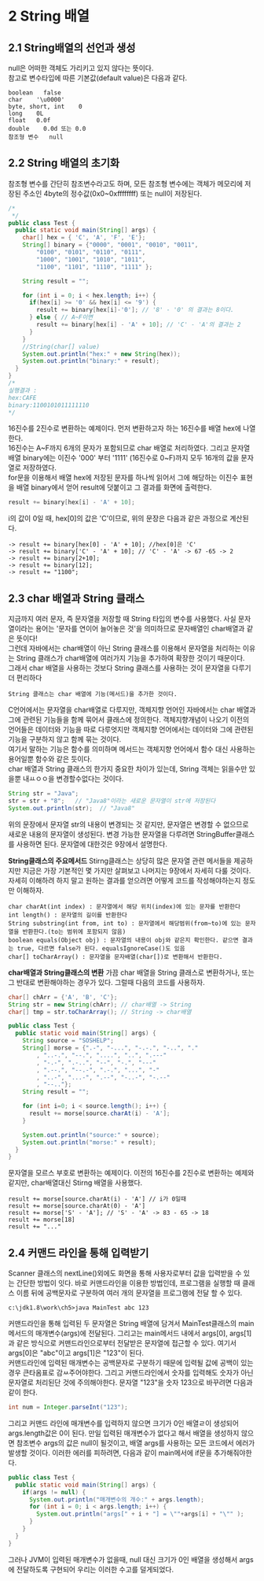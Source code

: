 # 2 String 배열
## 2.1 String배열의 선언과 생성
null은 어떠한 객체도 가리키고 있지 않다는 뜻이다.  
참고로 변수타입에 따른 기본값(default value)은 다음과 같다.  
```
boolean   false
char    '\u0000'
byte, short, int    0
long    0L
float   0.0f
double    0.0d 또는 0.0
참조형 변수   null
```

## 2.2 String 배열의 초기화
참조형 변수를 간단히 참조변수라고도 하며, 모든 참조형 변수에는 객체가 메모리에 저장된 주소인 4byte의 정수값(0x0~0xffffffff) 또는 null이 저장된다.  

```java
/*
 */
public class Test {
  public static void main(String[] args) {
    char[] hex = { 'C', 'A', 'F', 'E'};
    String[] binary = {"0000", "0001", "0010", "0011", 
        "0100", "0101", "0110", "0111",
        "1000", "1001", "1010", "1011",
        "1100", "1101", "1110", "1111" };

    String result = "";

    for (int i = 0; i < hex.length; i++) {
      if(hex[i] >= '0' && hex[i] <= '9') {
        result += binary[hex[i]-'0']; // '8' - '0' 의 결과는 8이다.
      } else { // A~F이면
        result += binary[hex[i] - 'A' + 10]; // 'C' - 'A'의 결과는 2
      }
    }
    //String(char[] value)
    System.out.println("hex:" + new String(hex));
    System.out.println("binary:" + result);
  }
}
/*
실행결과 : 
hex:CAFE
binary:1100101011111110
*/
```
16진수를 2진수로 변환하는 예제이다. 먼저 변환하고자 하는 16진수를 배열 hex에 나열한다.  
16진수는 A~F까지 6개의 문자가 포함되므로 char 배열로 처리하였다. 그리고 문자열 배열 binary에는 이진수 '000' 부터 '1111' (16진수로 0~F)까지 모두 16개의 값을 문자열로 저장하였다.  
for문을 이용해서 배열 hex에 저장된 문자를 하나씩 읽어서 그에 해당하는 이진수 표현을 배열 binary에서 얻어 result에 덧붙이고 그 결과를 화면에 출력한다.
```java
result += binary[hex[i] - 'A' + 10];
```
i의 값이 0일 때, hex[0]의 값은 'C'이므로, 위의 문장은 다음과 같은 과정으로 계산된다.  
```
-> result += binary[hex[0] - 'A' + 10]; //hex[0]은 'C'
-> result += binary['C' - 'A' + 10]; // 'C' - 'A' -> 67 -65 -> 2
-> result += binary[2+10];
-> result += binary[12];
-> result += "1100";
```

## 2.3 char 배열과 String 클래스
지금까지 여러 문자, 즉 문자열을 저장할 때 String 타입의 변수를 사용했다. 사실 문자열이라는 용어는 '문자를 연이어 늘어놓은 것'을 의미하므로 문자배열인 char배열과 같은 뜻이다!  
그런데 자바에서는 char배열이 아닌 String 클래스를 이용해서 문자열을 처리하는 이유는 String 클래스가 char배열에 여러가지 기능을 추가하여 확장한 것이기 때문이다.  
그래서 char 배열을 사용하는 것보다 String 클래스를 사용하는 것이 문자열을 다루기 더 편리하다
```
String 클래스는 char 배열에 기능(메서드)을 추가한 것이다.
```
C언어에서는 문자열을 char배열로 다루지만, 객체지향 언어인 자바에서는 char 배열과 그에 관련된 기능들을 함께 묶어서 클래스에 정의한다. 객체지향개념이 나오기 이전의 언어들은 데이터와 기능을 따로 다루엇지만 객체지향 언어에서는 데이터와 그에 관련된 기능을 구분하지 않고 함께 묶는 것이다.  
여기서 말하는 기능은 함수를 의미하며 메서드는 객체지향 언어에서 함수 대신 사용하는 용어일뿐 함수와 같은 듯이다.  
char 배열과 String 클래스의 한가지 중요한 차이가 있는데, String 객체는 읽을수만 있을뿐 내ㅛㅇㅇ을 변경할수없다는 것이다. 
```java
String str = "Java";
str = str + "8";   // "Java8"이라는 새로운 문자열이 str에 저장된다
System.out.println(str);  // "Java8"
```
위의 문장에서 문자열 str의 내용이 변경되는 것 같지만, 문자열은 변경할 수 없으므로 새로운 내용의 문자열이 생성된다. 변경 가능한 문자열을 다루려면 StringBuffer클래스를 사용하면 된다. 문자열에 대한것은 9장에서 설명한다.

**String클래스의 주요메서드**
Stirng클래스는 상당히 많은 문자열 관련 메서들을 제공하지만 지금은 가장 기본적인 몇 가지만 살펴보고 나머지는 9장에서 자세히 다룰 것이다. 자세히 이해하려 하지 말고 원하는 결과를 얻으려면 어떻게 코드를 작성해야하는지 정도만 이해하자.
```
char charAt(int index) : 문자열에서 해당 위치(index)에 있는 문자를 반환한다
int length() : 문자열의 길이를 반환한다
String substring(int from, int to) : 문자열에서 해당범위(from~to)에 있는 문자열을 반환한다.(to는 범위에 포함되지 않음)
boolean equals(Object obj) : 문자열의 내용이 obj와 같은지 확인한다. 같으면 결과는 true, 다르면 false가 된다. equalsIgnoreCase()도 있음
char[] toCharArray() : 문자열을 문자배열(char[])로 변환해서 반환한다.
```

**char배열과 String클래스의 변환**
가끔 char 배열을 String 클래스로 변환하거나, 또는 그 반대로 변환해야하는 경우가 있다. 그럴때 다음의 코드를 사용하자. 
```java
char[] chArr = {'A', 'B', 'C'};
String str = new String(chArr); // char배열 -> String
char[] tmp = str.toCharArray(); // String -> char배열
```
```java
public class Test {
  public static void main(String[] args) {
    String source = "SOSHELP";
    String[] morse = {".-", "-...", "-.-.", "-..", "."
        , "..-.", "--.", "....", "..", ".---"
        , "-.-", ".-..", "--", "-.", "---"
        , ".--.", "--.-", ".-.", "...", "-"
        , "..-", "...-", ".--", "-..-", "-.--"
        , "--.."};
    String result = "";

    for (int i=0; i < source.length(); i++) {
      result += morse[source.charAt(i) - 'A'];
    }

    System.out.println("source:" + source);
    System.out.println("morse:" + result);
  }
}
```

문자열을 모르스 부호로 변환하는 예제이다. 이전의 16진수를 2진수로 변환하는 예제와 같지만, char배열대신 Stirng 배열을 사용했다. 
```
result += morse[source.charAt(i) - 'A'] // i가 0일때
result += morse[source.charAt(0) - 'A']
result += morse['S' - 'A']; // 'S' - 'A' -> 83 - 65 -> 18
result += morse[18]
result += "..."
```

## 2.4 커맨드 라인을 통해 입력받기

Scanner 클래스의 nextLine()외에도 화면을 통해 사용자로부터 값을 입력받을 수 있는 간단한 방법이 잇다. 바로 커맨드라인을 이용한 방법인데, 프로그램을 실행할 때 클래스 이름 뒤에 공백문자로 구분하여 여러 개의 문자열을 프로그램에 전달 할 수 있다.
```
c:\jdk1.8\work\ch5>java MainTest abc 123
```
커맨드라인을 통해 입력된 두 문자열은 String 배열에 담겨서 MainTest클래스의 main메서드의 매개변수(args)에 전달된다. 그리고는 main메서드 내에서 args[0], args[1]과 같은 방식으로 커맨드라인으로부터 전달받은 문자열에 접근할 수 있다. 여기서 args[0]은 "abc"이고 args[1]은 "123"이 된다.  
커맨드라인에 입력된 매개변수는 공백문자로 구분하기 때문에 입력될 값에 공백이 있는 경우 큰타옴표로 감ㅆ주어야한다. 그리고 커맨드라인에서 숫자를 입력해도 숫자가 아닌 문자열로 처리된단 것에 주의해야한다. 문자열 "123"을 숫자 123으로 바꾸려면 다음과 같이 한다. 
```java
int num = Integer.parseInt("123");
```
그리고 커맨드 라인에 매개변수를 입력하지 않으면 크기가 0인 배열ㄹ이 생성되어 args.length값은 0이 된다. 만일 입력된 매개변수가 없다고 해서 배열을 생성하지 않으면 참조변수 args의 값은 null이 될것이고, 배열 args를 사용하는 모든 코드에서 에러가 발생할 것이다. 이러한 에러를 피하려면, 다음과 같이 main메서에 if문을 추가해줘야한다.
```java
public class Test {
  public static void main(String[] args) {
    if(args != null) {
      System.out.println("매개변수의 개수:" + args.length);
      for (int i = 0; i < args.length; i++) {
        System.out.println("args[" + i + "] = \""+args[i] + "\"" );
      }
    }
  }
}
```
그러나 JVM이 입력된 매개변수가 없을때, null 대신 크기가 0인 배열을 생성해서 args에 전달하도록 구현되어 우리는 이러한 수고를 덜게되었다.